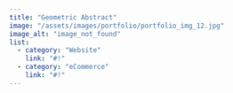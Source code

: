 ```yaml
---
title: "Geometric Abstract"
image: "/assets/images/portfolio/portfolio_img_12.jpg"
image_alt: "image_not_found"
list:
  - category: "Website"
    link: "#!"
  - category: "eCommerce"
    link: "#!"
---
```

